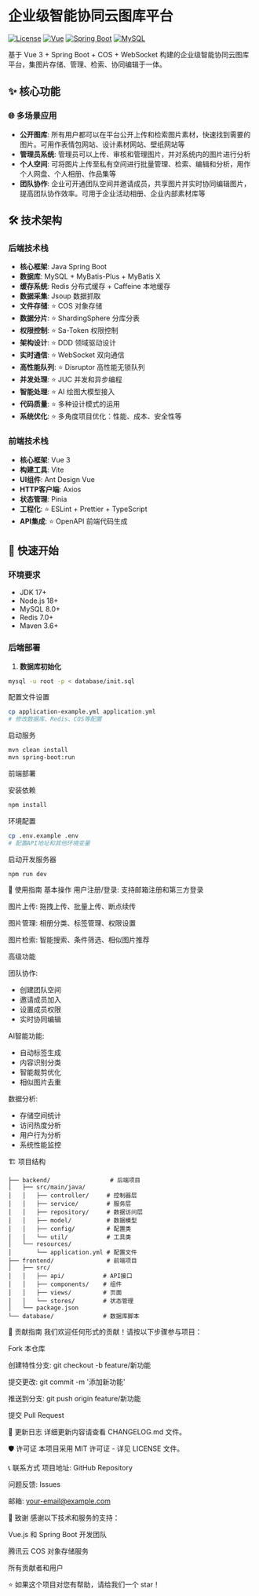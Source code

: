 # 企业级智能协同云图库平台

[![License](https://img.shields.io/badge/license-MIT-blue.svg)](LICENSE)
[![Vue](https://img.shields.io/badge/Vue-3.3-green.svg)](https://vuejs.org/)
[![Spring Boot](https://img.shields.io/badge/Spring%20Boot-3.1-green.svg)](https://spring.io/projects/spring-boot)
[![MySQL](https://img.shields.io/badge/MySQL-8.0-blue.svg)](https://www.mysql.com/)

基于 Vue 3 + Spring Boot + COS + WebSocket 构建的企业级智能协同云图库平台，集图片存储、管理、检索、协同编辑于一体。

## ✨ 核心功能

### 🌐 多场景应用
- **公开图库**: 所有用户都可以在平台公开上传和检索图片素材，快速找到需要的图片。可用作表情包网站、设计素材网站、壁纸网站等
- **管理员系统**: 管理员可以上传、审核和管理图片，并对系统内的图片进行分析
- **个人空间**: 可将图片上传至私有空间进行批量管理、检索、编辑和分析，用作个人网盘、个人相册、作品集等
- **团队协作**: 企业可开通团队空间并邀请成员，共享图片并实时协同编辑图片，提高团队协作效率。可用于企业活动相册、企业内部素材库等

## 🛠️ 技术架构

### 后端技术栈
- **核心框架**: Java Spring Boot
- **数据库**: MySQL + MyBatis-Plus + MyBatis X
- **缓存系统**: Redis 分布式缓存 + Caffeine 本地缓存
- **数据采集**: Jsoup 数据抓取
- **文件存储**: ⭐️ COS 对象存储
- **数据分片**: ⭐️ ShardingSphere 分库分表
- **权限控制**: ⭐️ Sa-Token 权限控制
- **架构设计**: ⭐️ DDD 领域驱动设计
- **实时通信**: ⭐️ WebSocket 双向通信
- **高性能队列**: ⭐️ Disruptor 高性能无锁队列
- **并发处理**: ⭐️ JUC 并发和异步编程
- **智能处理**: ⭐️ AI 绘图大模型接入
- **代码质量**: ⭐️ 多种设计模式的运用
- **系统优化**: ⭐️ 多角度项目优化：性能、成本、安全性等

### 前端技术栈
- **核心框架**: Vue 3
- **构建工具**: Vite
- **UI组件**: Ant Design Vue
- **HTTP客户端**: Axios
- **状态管理**: Pinia
- **工程化**: ⭐️ ESLint + Prettier + TypeScript
- **API集成**: ⭐️ OpenAPI 前端代码生成

## 🚀 快速开始

### 环境要求
- JDK 17+
- Node.js 18+
- MySQL 8.0+
- Redis 7.0+
- Maven 3.6+

### 后端部署

1. **数据库初始化**
```bash
mysql -u root -p < database/init.sql
```

配置文件设置
```bash
cp application-example.yml application.yml
# 修改数据库、Redis、COS等配置
```

启动服务
```bash
mvn clean install
mvn spring-boot:run
```
前端部署

安装依赖

```bash
npm install
```
环境配置
```bash
cp .env.example .env
# 配置API地址和其他环境变量
```
启动开发服务器
```bash
npm run dev
```

📖 使用指南
基本操作
用户注册/登录: 支持邮箱注册和第三方登录

图片上传: 拖拽上传、批量上传、断点续传

图片管理: 相册分类、标签管理、权限设置

图片检索: 智能搜索、条件筛选、相似图片推荐

高级功能

团队协作:
- 创建团队空间
- 邀请成员加入 
- 设置成员权限 
- 实时协同编辑

AI智能功能:
- 自动标签生成 
- 内容识别分类 
- 智能裁剪优化 
- 相似图片去重

数据分析:
- 存储空间统计 
- 访问热度分析 
- 用户行为分析 
- 系统性能监控

🏗️ 项目结构
```text
├── backend/                 # 后端项目
│   ├── src/main/java/
│   │   ├── controller/     # 控制器层
│   │   ├── service/        # 服务层
│   │   ├── repository/     # 数据访问层
│   │   ├── model/          # 数据模型
│   │   ├── config/         # 配置类
│   │   └── util/           # 工具类
│   └── resources/
│       └── application.yml # 配置文件
├── frontend/               # 前端项目
│   ├── src/
│   │   ├── api/           # API接口
│   │   ├── components/    # 组件
│   │   ├── views/         # 页面
│   │   └── stores/        # 状态管理
│   └── package.json
└── database/              # 数据库脚本
```

🤝 贡献指南
我们欢迎任何形式的贡献！请按以下步骤参与项目：

Fork 本仓库

创建特性分支: git checkout -b feature/新功能

提交更改: git commit -m '添加新功能'

推送到分支: git push origin feature/新功能

提交 Pull Request

📝 更新日志
详细更新内容请查看 CHANGELOG.md 文件。

🛡️ 许可证
本项目采用 MIT 许可证 - 详见 LICENSE 文件。

📞 联系方式
项目地址: GitHub Repository

问题反馈: Issues

邮箱: your-email@example.com

🙏 致谢
感谢以下技术和服务的支持：

Vue.js 和 Spring Boot 开发团队

腾讯云 COS 对象存储服务

所有贡献者和用户

⭐ 如果这个项目对您有帮助，请给我们一个 star！
